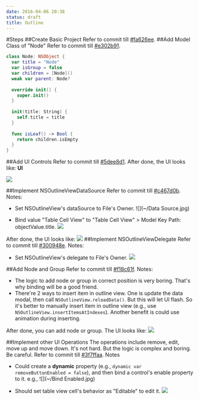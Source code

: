 ```yaml
---
date: 2016-04-06 20:38
status: draft
title: Outline
---
```


#Steps
##Create Basic Project
Refer to commit till [#fa626ee](https://github.com/atjason/CocoaDemoWithSwift/commit/fa626ee5f880da924a1c7fd7b8b988015020f2e6).
##Add Model Class of "Node"
Refer to commit till [#e302b91](https://github.com/atjason/CocoaDemoWithSwift/commit/e302b91f3d4268714323fd3d94c21a781ed135fb).
```swift
class Node: NSObject {
  var title = "Node"
  var isGroup = false
  var children = [Node]()
  weak var parent: Node?
  
  override init() {
    super.init()
  }
  
  init(title: String) {
    self.title = title
  }
  
  func isLeaf() -> Bool {
    return children.isEmpty
  }
}
```
##Add UI Controls
Refer to commit till [#5dee8d1](https://github.com/atjason/CocoaDemoWithSwift/commit/5dee8d160650624d55333808b7fa5e9fba6e0b9c).
After done, the UI looks like:
**UI**

![](~/UI_1.jpg)

##Implement NSOutlineViewDataSource
Refer to commit till [#c467d0b](https://github.com/atjason/CocoaDemoWithSwift/commit/c467d0b36a58994dca5f376d668777d8484a72fd).
Notes:
* Set NSOutlineView's dataSource to File's Owner.
![](~/Data Source.jpg)

* Bind value "Table Cell View" to "Table Cell View" > Model Key Path: objectValue.title.
![](~/BindTableView.jpg)

After done, the UI looks like:
![](~/UI_2.jpg)
##Implement NSOutlineViewDelegate
Refer to commit till [#300948e](https://github.com/atjason/CocoaDemoWithSwift/commit/300948eaabd9afe72c1addcb0438102bc21c2783).
Notes:
* Set NSOutlineView's delegate to File's Owner.
![](~/Delegate.jpg)

##Add Node and Group
Refer to commit till [#f18c61f](https://github.com/atjason/CocoaDemoWithSwift/commit/f18c61f94bd813f0ae2c0d2d33dbc6054f530d61).
Notes:
* The logic to add node or group in correct position is very boring. That's why binding will be  a good friend.
* There're 2 ways to insert item in outline view. One is update the data modal, then call `NSOutlineView.reloadData()`. But this will let UI flash. So it's better to manually insert item in outline view (e.g., use `NSOutlineView.insertItemsAtIndexes`). Another benefit is could use animation during inserting.

After done, you can add node or group. The UI looks like:
![](~/Group.jpg)

##Implement other UI Operations
The operations include remove, edit, move up and move down. It's not hard. But the logic is complex and boring. Be careful.
Refer to commit till [#3f7ffaa](https://github.com/atjason/CocoaDemoWithSwift/commit/3f7ffaa8efb62b5e08d2f53da693da05055a80cf).
Notes
* Could create a **dynamic** property (e.g., `dynamic var removeButtonEnabled = false`), and then bind a control's enable property to it. e.g.,
![](~/Bind Enabled.jpg)

* Should set table view cell's behavior as "Editable" to edit it.
![](~/Editable.jpg)





